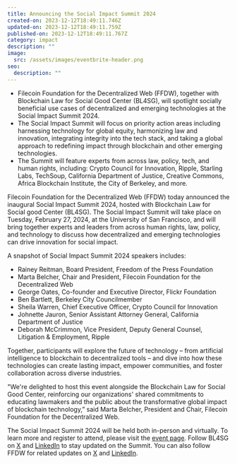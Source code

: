 ```yaml
---
title: Announcing the Social Impact Summit 2024
created-on: 2023-12-12T18:49:11.746Z
updated-on: 2023-12-12T18:49:11.759Z
published-on: 2023-12-12T18:49:11.767Z
category: impact
description: ""
image:
  src: /assets/images/eventbrite-header.png
seo:
  description: ""
---
```


- Filecoin Foundation for the Decentralized Web (FFDW), together with Blockchain Law for Social Good Center (BL4SG), will spotlight socially beneficial use cases of decentralized and emerging technologies at the Social Impact Summit 2024.
- The Social Impact Summit will focus on priority action areas including harnessing technology for global equity, harmonizing law and innovation, integrating integrity into the tech stack, and taking a global approach to redefining impact through blockchain and other emerging technologies.
- The Summit will feature experts from across law, policy, tech, and human rights, including: Crypto Council for Innovation, Ripple, Starling Labs, TechSoup, California Department of Justice, Creative Commons, Africa Blockchain Institute, the City of Berkeley, and more. 

Filecoin Foundation for the Decentralized Web (FFDW) today announced the inaugural Social Impact Summit 2024, hosted with Blockchain Law for Social good Center (BL4SG). The Social Impact Summit will take place on Tuesday, February 27, 2024, at the University of San Francisco, and will bring together experts and leaders from across human rights, law, policy, and technology to discuss how decentralized and emerging technologies can drive innovation for social impact.

A snapshot of Social Impact Summit 2024 speakers includes: 

- Rainey Reitman, Board President, Freedom of the Press Foundation  
- Marta Belcher, Chair and President, Filecoin Foundation for the Decentralized Web 
- George Oates, Co-founder and Executive Director, Flickr Foundation 
- Ben Bartlett, Berkeley City Councilmember 
- Sheila Warren, Chief Executive Officer, Crypto Council for Innovation 
- Johnette Jauron, Senior Assistant Attorney General, California Department of Justice
- Deborah McCrimmon, Vice President, Deputy General Counsel, Litigation & Employment, Ripple 

Together, participants will explore the future of technology – from artificial intelligence to blockchain to decentralized tools – and dive into how these technologies can create lasting impact, empower communities, and foster collaboration across diverse industries. 

"We're delighted to host this event alongside the Blockchain Law for Social Good Center, reinforcing our organizations' shared commitments to educating lawmakers and the public about the transformative global impact of blockchain technology,” said Marta Belcher, President and Chair, Filecoin Foundation for the Decentralized Web.

The Social Impact Summit 2024 will be held both in-person and virtually. To learn more and register to attend, please visit the [event page](https://www.blockchainlawsg.org/socialimpactsummit2024). Follow BL4SG on [X](https://twitter.com/BL4SG_) and [LinkedIn](https://www.linkedin.com/company/blockchain-law-for-social-good-center) to stay updated on the Summit. You can also follow FFDW for related updates on [X](https://twitter.com/FFDWeb) and [LinkedIn](https://www.linkedin.com/company/filecoin-foundation-for-the-decentralized-web/about/).
